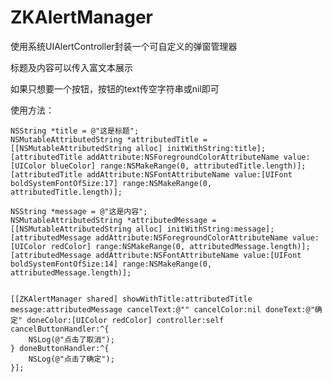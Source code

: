 # ZKAlertManager
使用系统UIAlertController封装一个可自定义的弹窗管理器

标题及内容可以传入富文本展示

如果只想要一个按钮，按钮的text传空字符串或nil即可

使用方法：

    NSString *title = @"这是标题";
    NSMutableAttributedString *attributedTitle = [[NSMutableAttributedString alloc] initWithString:title];
    [attributedTitle addAttribute:NSForegroundColorAttributeName value:[UIColor blueColor] range:NSMakeRange(0, attributedTitle.length)];
    [attributedTitle addAttribute:NSFontAttributeName value:[UIFont boldSystemFontOfSize:17] range:NSMakeRange(0, attributedTitle.length)];

    NSString *message = @"这是内容";
    NSMutableAttributedString *attributedMessage = [[NSMutableAttributedString alloc] initWithString:message];
    [attributedMessage addAttribute:NSForegroundColorAttributeName value:[UIColor redColor] range:NSMakeRange(0, attributedMessage.length)];
    [attributedMessage addAttribute:NSFontAttributeName value:[UIFont boldSystemFontOfSize:14] range:NSMakeRange(0, attributedMessage.length)];


    [[ZKAlertManager shared] showWithTitle:attributedTitle message:attributedMessage cancelText:@"" cancelColor:nil doneText:@"确定" doneColor:[UIColor redColor] controller:self cancelButtonHandler:^{
        NSLog(@"点击了取消");
    } doneButtonHandler:^{
        NSLog(@"点击了确定");
    }];
